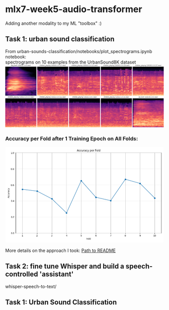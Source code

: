 # mlx7-week5-audio-transformer

Adding another modality to my ML "toolbox" :)

## Task 1: urban sound classification<br>

From urban-sounds-classification/notebooks/plot_spectrograms.ipynb notebook:<br>
spectrograms on 10 examples from the UrbanSound8K dataset
![Spectrograms of 10 audio files](./urban-sounds-classification/notebooks/spectrograms.png)

### Accuracy per Fold after 1 Training Epoch on All Folds:

![Accuracy per Fold](./urban-sounds-classification/accuracy_per_fold.png)

More details on the approach I took: [Path to README](./urban-sounds-classification/README.md)

## Task 2: fine tune Whisper and build a speech-controlled 'assistant'<br>

whisper-speech-to-text/

## Task 1: Urban Sound Classification
